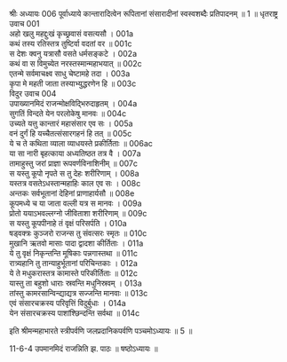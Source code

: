 श्रीः
अध्यायः 006
पूर्वाध्याये कान्तारादित्वेन रूपितानां संसारादीनां स्वस्वशब्दैः प्रतिपादनम् ॥ 1 ॥
धृतराष्ट्र उवाच 	001  
अहो खलु महद्दुःखं कृच्छ्रवासं वसत्यसौ ।	001a  
कथं तस्य रतिस्तत्र तुष्टिर्वा वदतां वर ॥	001c  
स देशः क्वनु यत्रासौ वसते धर्मसङ्कटे ।	002a  
कथं वा स विमुच्येत नरस्तस्मान्महाभयात् ॥	002c  
एतन्मे सर्वमाचक्ष्व साधु चेष्टामहे तदा ।	003a  
कृपा मे महती जाता तस्याभ्युद्धरणेन हि ॥	003c  
विदुर उवाच 	004  
उपाख्यानमिदं राजन्मोक्षविद्भिरुदाहृतम् ।	004a  
सुगतिं विन्दते येन परलोकेषु मानवः ॥	004c  
उच्यते यत्तु कान्तारं महासंसार एव सः ।	005a  
वनं दुर्गं हि यच्चैतत्संसारगहनं हि तत् ॥	005c  
ये च ते कथिता व्याला व्याधयस्ते प्रकीर्तिताः ॥	006ac  
या सा नारी बृहत्काया अध्यतिष्ठत तत्र वै ।	007a  
तामाहुस्तु जरां प्राज्ञा रूपवर्णविनाशिनीम् ॥	007c  
स यस्तु कूपो नृपते स तु देहः शरीरिणाम् ।	008a  
यस्तत्र वसतेऽधस्तान्महाहिः काल एव सः ।	008c  
अन्तकः सर्वभूतानां देहिनां प्राणाहार्यसौ ॥	008e  
कूपमध्ये च या जाता वल्ली यत्र स मानवः ।	009a  
प्रोतो ययाऽभवल्लग्नो जीविताशा शरीरिणाम् ॥	009c  
स यस्तु कूपपीनाहे तं वृक्षं परिसर्पति ।	010a  
षड्वक्त्रः कुञ्जरो राजन्स तु संवत्सरः स्मृतः ॥	010c  
मुखानि ऋतवो मासाः पादा द्वादशा कीर्तिताः ।	011a  
ये तु वृक्षं निकृन्तन्ति मूषिकाः पन्नगास्तथा ॥	011c  
रात्र्यहानि तु तान्याहुर्भूतानां परिचिन्तकाः ।	012a  
ये ते मधुकरास्तत्र कामास्ते परिकीर्तिताः ॥	012c  
यास्तु ता बहुशो धाराः स्रवन्ति मधुनिस्रवम् ।	013a  
तांस्तु कामरसान्विन्द्याद्यत्र सज्जन्ति मानवाः ॥	013c  
एवं संसारचक्रस्य परिवृत्तिं विदुर्बुधाः ।	014a  
येन संसारचक्रस्य पाशांश्छिन्दन्ति सर्वथा ॥ 	014c  

इति श्रीमन्महाभारते स्त्रीपर्वणि जलप्रदानिकपर्वणि पञ्चमोऽध्यायः ॥ 5 ॥

11-6-4 उपमानमिदं राजन्निति झ. पाठः ॥ षष्ठोऽध्यायः ॥

